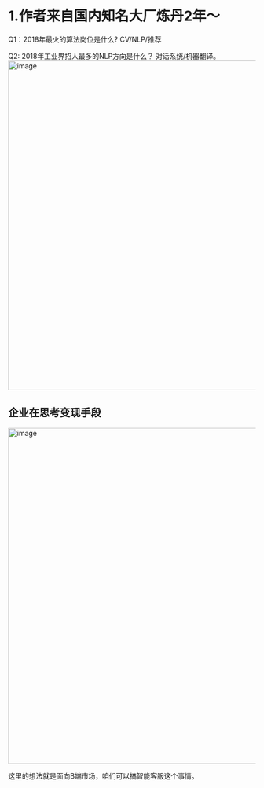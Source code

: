 # 1.作者来自国内知名大厂炼丹2年～
Q1：2018年最火的算法岗位是什么?
CV/NLP/推荐

Q2: 2018年工业界招人最多的NLP方向是什么？
对话系统/机器翻译。
<img width="671" alt="image" src="https://user-images.githubusercontent.com/40928887/112750743-e87d7a00-8ffc-11eb-8cfb-0252f1335f4a.png">

## 企业在思考变现手段
<img width="684" alt="image" src="https://user-images.githubusercontent.com/40928887/112750757-ff23d100-8ffc-11eb-9eb6-ab9ea06645fb.png">

这里的想法就是面向B端市场，咱们可以搞智能客服这个事情。

